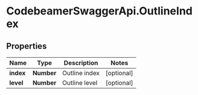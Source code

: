 # CodebeamerSwaggerApi.OutlineIndex

## Properties
Name | Type | Description | Notes
------------ | ------------- | ------------- | -------------
**index** | **Number** | Outline index | [optional] 
**level** | **Number** | Outline level | [optional] 

